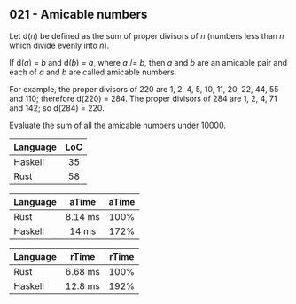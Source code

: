 021 - Amicable numbers
----------------------

Let d(*n*) be defined as the sum of proper divisors of *n* (numbers less than
*n* which divide evenly into *n*).

If d(*a*) = *b* and d(*b*) = *a*, where *a* /= *b*, then *a* and *b* are an
amicable pair and each of *a* and *b* are called amicable numbers.

For example, the proper divisors of 220 are 1, 2, 4, 5, 10, 11, 20, 22, 44, 55
and 110; therefore d(220) = 284. The proper divisors of 284 are 1, 2, 4, 71 and
142; so d(284) = 220.

Evaluate the sum of all the amicable numbers under 10000.

Language | LoC
--- | :---:
Haskell | 35
Rust | 58

Language | aTime | aTime
--- | :---: | :---:
Rust | 8.14 ms | 100%
Haskell |   14 ms | 172%

Language | rTime | rTime
--- | :---: | :---:
Rust | 6.68 ms | 100%
Haskell | 12.8 ms | 192%
